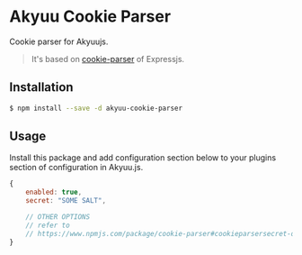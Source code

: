 # Akyuu Cookie Parser

Cookie parser for Akyuujs.

> It's based on [cookie-parser](https://www.npmjs.com/package/cookie-parser) of Expressjs.

## Installation

```sh
$ npm install --save -d akyuu-cookie-parser
```

## Usage

Install this package and add configuration section below to your plugins section of configuration in Akyuu.js.

```js
{
    enabled: true,
    secret: "SOME SALT",

    // OTHER OPTIONS
    // refer to
    // https://www.npmjs.com/package/cookie-parser#cookieparsersecret-options
}
```
